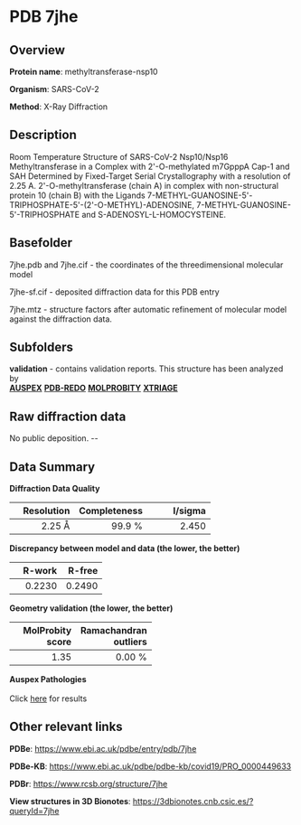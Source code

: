 # PDB 7jhe

## Overview

**Protein name**: methyltransferase-nsp10

**Organism**: SARS-CoV-2

**Method**: X-Ray Diffraction

## Description

Room Temperature Structure of SARS-CoV-2 Nsp10/Nsp16 Methyltransferase in a Complex with 2'-O-methylated m7GpppA Cap-1 and SAH Determined by Fixed-Target Serial Crystallography with a resolution of 2.25 A. 2'-O-methyltransferase (chain A) in complex with non-structural protein 10 (chain B) with the Ligands 7-METHYL-GUANOSINE-5'-TRIPHOSPHATE-5'-(2'-O-METHYL)-ADENOSINE, 7-METHYL-GUANOSINE-5'-TRIPHOSPHATE and S-ADENOSYL-L-HOMOCYSTEINE.

## Basefolder

7jhe.pdb and 7jhe.cif - the coordinates of the threedimensional molecular model

7jhe-sf.cif - deposited diffraction data for this PDB entry

7jhe.mtz - structure factors after automatic refinement of molecular model against the diffraction data.

## Subfolders





**validation** - contains validation reports. This structure has been analyzed by <br>[**AUSPEX**](https://github.com/thorn-lab/coronavirus_structural_task_force/tree/master/pdb/methyltransferase-nsp10/SARS-CoV-2/7jhe/validation/auspex) [**PDB-REDO**](https://github.com/thorn-lab/coronavirus_structural_task_force/tree/master/pdb/methyltransferase-nsp10/SARS-CoV-2/7jhe/validation/pdb-redo) [**MOLPROBITY**](https://github.com/thorn-lab/coronavirus_structural_task_force/tree/master/pdb/methyltransferase-nsp10/SARS-CoV-2/7jhe/validation/molprobity) [**XTRIAGE**](https://github.com/thorn-lab/coronavirus_structural_task_force/blob/master/pdb/methyltransferase-nsp10/SARS-CoV-2/7jhe/validation/Xtriage_output.log)  



## Raw diffraction data

No public deposition. --<br> 

## Data Summary
**Diffraction Data Quality**

|   | Resolution | Completeness| I/sigma |
|---|-------------:|----------------:|--------------:|
|   |2.25 Å|99.9  %|<img width=50/>2.450|

**Discrepancy between model and data (the lower, the better)**

|   | **R-work**| **R-free**   
|---|-------------:|----------------:|           
||  0.2230|  0.2490|

**Geometry validation (the lower, the better)**

|   |**MolProbity<br>score**| **Ramachandran<br>outliers** 
|---|-------------:|----------------:|
||  1.35|  0.00 %|

**Auspex Pathologies**<br> <br>Click [here](https://github.com/thorn-lab/coronavirus_structural_task_force/blob/master/pdb/methyltransferase-nsp10/SARS-CoV-2/7jhe/validation/auspex/7jhe_auspex_comments.txt)  for results

 



## Other relevant links 
**PDBe**:  https://www.ebi.ac.uk/pdbe/entry/pdb/7jhe

**PDBe-KB**: https://www.ebi.ac.uk/pdbe/pdbe-kb/covid19/PRO_0000449633 
 
**PDBr**: https://www.rcsb.org/structure/7jhe 

**View structures in 3D Bionotes**: https://3dbionotes.cnb.csic.es/?queryId=7jhe

